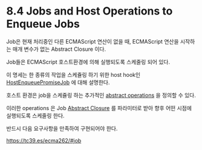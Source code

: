 # 8.4 Jobs and Host Operations to Enqueue Jobs

Job은 현재 처리중인 다른 ECMAScript 연산이 없을 때, ECMAScript 연산을 시작하는 매개 변수가 없는 Abstract Closure 이다.

Job들은 ECMAScript 호스트환경에 의해 실행되도록 스케줄링 되어 있다.

이 명세는 한 종류의 작업을 스케쥴링 하기 위한 host hook인 [HostEnqueuePromiseJob](https://tc39.es/ecma262/#sec-hostenqueuepromisejob) 에 대해 설명한다.

호스트 환경은 job을 스케쥴링 하는 추가적인 [abstract operations](https://tc39.es/ecma262/#sec-algorithm-conventions-abstract-operations) 을 정의할 수 있다.

이러한 operations 은 Job [Abstract Closure](https://tc39.es/ecma262/#sec-abstract-closure) 를 파라미터로 받아 향후 어떤 시점에 실행되도록 스케줄링 한다.

반드시 다음 요구사항을 만족하여 구현되어야 한다.



https://tc39.es/ecma262/#job
